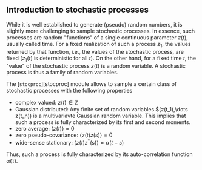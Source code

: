 ## Introduction to stochastic processes

While it is well established to generate (pseudo) random numbers, it is slightly more
challenging to sample stochastic processes.
In essence, such processes are random "functions" of a single continuous parameter $z(t)$, usually called time.
For a fixed realization of such a process $z_1$, the values returned by that function, i.e., the values of
the stochastic process, are fixed ($z_1(t)$ is deterministic for all $t$).
On the other hand, for a fixed time $t$, the "value" of the stochastic process $z(t)$ is a random variable.
A stochastic process is thus a family of random variables.

The [`stocproc`][stocproc] module allows to sample a certain class of stochastic processes with the following properties

- complex valued: $z(t) \in \mathbb{Z}$
- Gaussian distributed: Any finite set of random variables $(z(t_1),\dots z(t_n)) is a multivariavte
Gaussian random variable. This implies that such a process is fully characterized by its first and second moments.
- zero average: $\langle z(t)\rangle = 0$
- zero pseudo-covariance: $\langle z(t)z(s)\rangle = 0$
- wide-sense stationary: $\langle z(t)z^\ast(s)\rangle = \alpha(t-s)$

Thus, such a process is fully characterized by its auto-correlation function $\alpha(\tau)$.